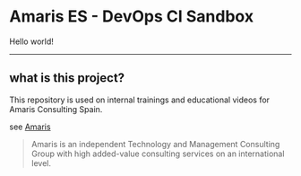 # Amaris ES - DevOps CI Sandbox

Hello world!

----
## what is this project?
This repository is used on internal trainings and educational videos for Amaris Consulting Spain.

see [Amaris](https://amaris.com/)

> Amaris is an independent Technology and Management Consulting Group with high added-value consulting services on an international level.
